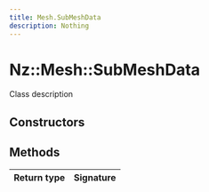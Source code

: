 ```yaml
---
title: Mesh.SubMeshData
description: Nothing
---
```


# Nz::Mesh::SubMeshData

Class description

## Constructors


## Methods

| Return type | Signature |
| ----------- | --------- |
